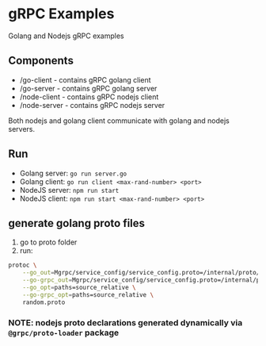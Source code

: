 # gRPC Examples

Golang and Nodejs gRPC examples

## Components

- /go-client - contains gRPC golang client
- /go-server - contains gRPC golang server
- /node-client - contains gRPC nodejs client
- /node-server - contains gRPC nodejs server

Both nodejs and golang client communicate with golang and nodejs servers.

## Run

- Golang server: `go run server.go`
- Golang client: `go run client <max-rand-number> <port>`
- NodeJS server: `npm run start`
- NodeJS client: `npm run start <max-rand-number> <port>`

## generate golang proto files

1. go to proto folder
2. run:

```bash
protoc \
    --go_out=Mgrpc/service_config/service_config.proto=/internal/proto/grpc_service_config:. \
    --go-grpc_out=Mgrpc/service_config/service_config.proto=/internal/proto/grpc_service_config:. \
    --go_opt=paths=source_relative \
    --go-grpc_opt=paths=source_relative \
    random.proto
```

### NOTE: nodejs proto declarations generated dynamically via `@grpc/proto-loader` package
